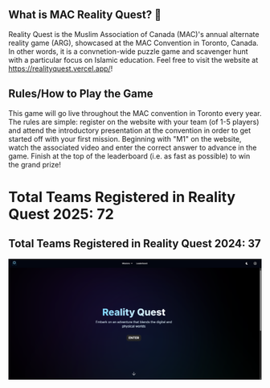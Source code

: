 ## What is MAC Reality Quest? 🌠

Reality Quest is the Muslim Association of Canada (MAC)'s annual alternate reality game (ARG), showcased at the MAC Convention in Toronto, Canada. In other words, it is a convnetion-wide puzzle game and scavenger hunt with a particular focus on Islamic education. Feel free to visit the website at https://realityquest.vercel.app/!

## Rules/How to Play the Game

This game will go live throughout the MAC convention in Toronto every year. The rules are simple: register on the website with your team (of 1-5 players) and attend the introductory presentation at the convention in order to get started off with your first mission. Beginning with "M1" on the website, watch the associated video and enter the correct answer to advance in the game. Finish at the top of the leaderboard (i.e. as fast as possible) to win the grand prize!

# Total Teams Registered in Reality Quest 2025: 72
## Total Teams Registered in Reality Quest 2024: 37

![MAC Reality Quest Login Page](public/images/homepage.png)
